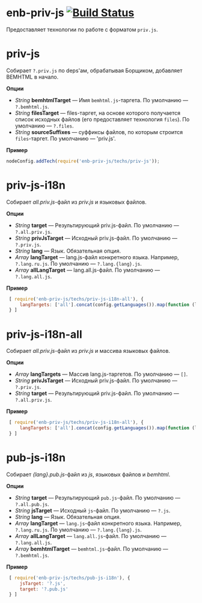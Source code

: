 enb-priv-js [![Build Status](https://travis-ci.org/enb-make/enb-priv-js.png?branch=master)](https://travis-ci.org/enb-make/enb-priv-js)
==========

Предоставляет технологии по работе с форматом `priv.js`.

priv-js
=======

Собирает `?.priv.js` по deps'ам, обрабатывая Борщиком, добавляет BEMHTML в начало.

**Опции**

* *String* **bemhtmlTarget** — Имя `bemhtml.js`-таргета. По умолчанию — `?.bemhtml.js`.
* *String* **filesTarget** — files-таргет, на основе которого получается список исходных файлов
  (его предоставляет технология `files`). По умолчанию — `?.files`.
* *String* **sourceSuffixes** — суффиксы файлов, по которым строится `files`-таргет. По умолчанию — 'priv.js'.

**Пример**

```javascript
nodeConfig.addTech(require('enb-priv-js/techs/priv-js'));
```

priv-js-i18n
============

Собирает *all.priv.js*-файл из *priv.js* и языковых файлов.

**Опции**

* *String* **target** — Результирующий priv.js-файл. По умолчанию — `?.all.priv.js`.
* *String* **privJsTarget** — Исходный priv.js-файл. По умолчанию — `?.priv.js`.
* *String* **lang** — Язык. Обязательная опция.
* *Array* **langTarget** — lang.js-файл конкретного языка. Например, `?.lang.ru.js`.
  По умолчанию — `?.lang.{lang}.js`.
* *Array* **allLangTarget** — lang.all.js-файл. По умолчанию — `?.lang.all.js`.

**Пример**

```javascript
 [ require('enb-priv-js/techs/priv-js-i18n-all'), {
     langTargets: ['all'].concat(config.getLanguages()).map(function (lang) {return '?.lang.' + lang + '.js'})
 } ]
```

priv-js-i18n-all
=================

Собирает *all.priv.js*-файл из *priv.js* и массива языковых файлов.

**Опции**

* *Array* **langTargets** — Массив lang.js-таргетов. По умолчанию — `[]`.
* *String* **privJsTarget** — Исходный priv.js-файл. По умолчанию — `?.priv.js`.
* *String* **target** — Результирующий priv.js-файл. По умолчанию — `?.all.priv.js`.

**Пример**

```javascript
 [ require('enb-priv-js/techs/priv-js-i18n-all'), {
     langTargets: ['all'].concat(config.getLanguages()).map(function (lang) {return '?.lang.' + lang + '.js'})
 } ]
```

pub-js-i18n
===========

Собирает *{lang}.pub.js*-файл из *js*, языковых файлов и *bemhtml*.

**Опции**

* *String* **target** — Результирующий `pub.js`-файл. По умолчанию — `?.all.pub.js`.
* *String* **jsTarget** — Исходный `js`-файл. По умолчанию — `?.js`.
* *String* **lang** — Язык. Обязательная опция.
* *Array* **langTarget** — `lang.js`-файл конкретного языка. Например, `?.lang.ru.js`.
  По умолчанию — `?.lang.{lang}.js`.
* *Array* **allLangTarget** — `lang.all.js`-файл. По умолчанию — `?.lang.all.js`.
* *Array* **bemhtmlTarget** — `bemhtml.js`-файл. По умолчанию — `?.bemhtml.js`.

**Пример**

```javascript
 [ require('enb-priv-js/techs/pub-js-i18n'), {
     jsTarget: '?.js',
     target: '?.pub.js'
 } ]
```

